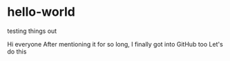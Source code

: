 # hello-world
testing things out

Hi everyone
After mentioning it for so long, I finally got into GitHub too
Let's do this
